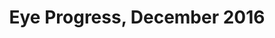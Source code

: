 ---
title: Eye Progress, December 2016
showTitle: true
image: /img/drawings/eyeprogress.jpg
materials: pencil, blending stump
description:
---